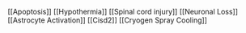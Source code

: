 [[Apoptosis]]
[[Hypothermia]]
[[Spinal cord injury]]
[[Neuronal Loss]]
[[Astrocyte Activation]]
[[Cisd2]]
[[Cryogen Spray Cooling]]
